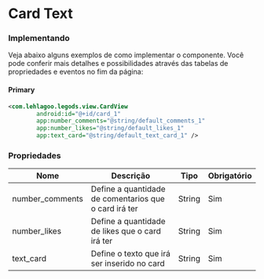 # Card Text

### Implementando
Veja abaixo alguns exemplos de como implementar o componente. Você pode conferir mais detalhes e 
possibilidades através das tabelas de propriedades e eventos no fim da página:

#### Primary

```xml
<com.lehlagoo.legods.view.CardView
        android:id="@+id/card_1"
        app:number_comments="@string/default_comments_1"
        app:number_likes="@string/default_likes_1"
        app:text_card="@string/default_text_card_1" />
```

### Propriedades

| Nome          | Descrição                                              | Tipo      | Obrigatório |
|---------------|--------------------------------------------------------|-----------|-------------|
|number_comments| Define a quantidade de comentarios que o card irá ter  |   String  |     Sim     |
|number_likes   | Define a quantidade de likes que o card irá ter        |   String  |     Sim     |
|text_card      | Define o texto que irá ser inserido no card            |   String  |     Sim     |
